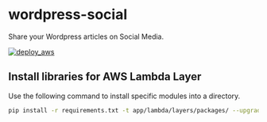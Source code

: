 # wordpress-social
Share your Wordpress articles on Social Media.

[![deploy_aws](https://github.com/aveek22/wordpress-social/actions/workflows/deploy_aws.yml/badge.svg)](https://github.com/aveek22/wordpress-social/actions/workflows/deploy_aws.yml)


## Install libraries for AWS Lambda Layer

Use the following command to install specific modules into a directory.

```bash
pip install -r requirements.txt -t app/lambda/layers/packages/ --upgrade
```